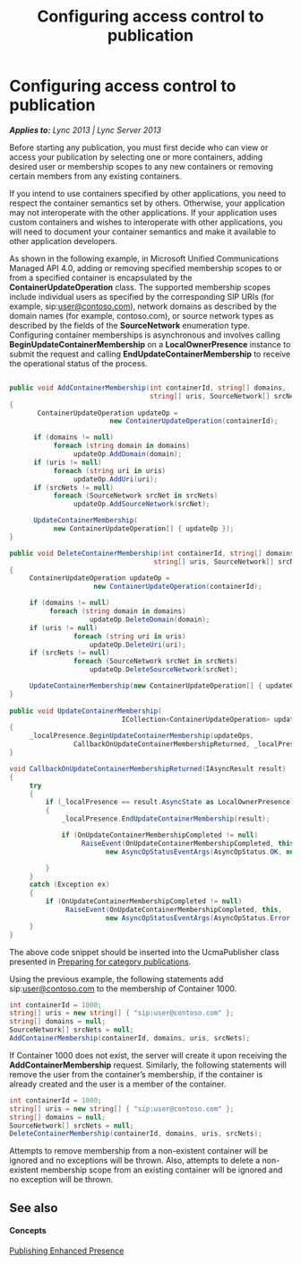 ﻿---
title: Configuring access control to publication
TOCTitle: Configuring access control to publication
ms:assetid: cdb7f036-576f-4a7a-9dda-3753859de82d
ms:mtpsurl: https://msdn.microsoft.com/en-us/library/Dn454627(v=office.15)
ms:contentKeyID: 57092871
ms.date: 07/24/2014
mtps_version: v=office.15
dev_langs:
- csharp
---

# Configuring access control to publication


_**Applies to:** Lync 2013 | Lync Server 2013_

Before starting any publication, you must first decide who can view or access your publication by selecting one or more containers, adding desired user or membership scopes to any new containers or removing certain members from any existing containers.

If you intend to use containers specified by other applications, you need to respect the container semantics set by others. Otherwise, your application may not interoperate with the other applications. If your application uses custom containers and wishes to interoperate with other applications, you will need to document your container semantics and make it available to other application developers.

As shown in the following example, in Microsoft Unified Communications Managed API 4.0, adding or removing specified membership scopes to or from a specified container is encapsulated by the **ContainerUpdateOperation** class. The supported membership scopes include individual users as specified by the corresponding SIP URIs (for example, sip:user@contoso.com), network domains as described by the domain names (for example, contoso.com), or source network types as described by the fields of the **SourceNetwork** enumeration type. Configuring container memberships is asynchronous and involves calling **BeginUpdateContainerMembership** on a **LocalOwnerPresence** instance to submit the request and calling **EndUpdateContainerMembership** to receive the operational status of the process.

``` csharp

public void AddContainerMembership(int containerId, string[] domains, 
                                   string[] uris, SourceNetwork[] srcNets)
{
       ContainerUpdateOperation updateOp = 
                         new ContainerUpdateOperation(containerId);

      if (domains != null)
           foreach (string domain in domains)
                updateOp.AddDomain(domain);
      if (uris != null)
           foreach (string uri in uris)
                updateOp.AddUri(uri);
      if (srcNets != null)
           foreach (SourceNetwork srcNet in srcNets)
                updateOp.AddSourceNetwork(srcNet);

      UpdateContainerMembership(
           new ContainerUpdateOperation[] { updateOp });
}

public void DeleteContainerMembership(int containerId, string[] domains, 
                                    string[] uris, SourceNetwork[] srcNets)
{
     ContainerUpdateOperation updateOp = 
                     new ContainerUpdateOperation(containerId);

     if (domains != null)
          foreach (string domain in domains)
                    updateOp.DeleteDomain(domain);
     if (uris != null)
                foreach (string uri in uris)
                    updateOp.DeleteUri(uri);
     if (srcNets != null)
                foreach (SourceNetwork srcNet in srcNets)
                    updateOp.DeleteSourceNetwork(srcNet);

     UpdateContainerMembership(new ContainerUpdateOperation[] { updateOp });
}
      
public void UpdateContainerMembership(
                            ICollection<ContainerUpdateOperation> updateOps)
{
     _localPresence.BeginUpdateContainerMembership(updateOps,
                CallbackOnUpdateContainerMembershipReturned, _localPresence);
}

void CallbackOnUpdateContainerMembershipReturned(IAsyncResult result)
{
     try
     {
         if (_localPresence == result.AsyncState as LocalOwnerPresence)
         {
             _localPresence.EndUpdateContainerMembership(result);

             if (OnUpdateContainerMembershipCompleted != null)
                  RaiseEvent(OnUpdateContainerMembershipCompleted, this,
                        new AsyncOpStatusEventArgs(AsyncOpStatus.OK, null));

         }
     }
     catch (Exception ex)
     {
         if (OnUpdateContainerMembershipCompleted != null)
              RaiseEvent(OnUpdateContainerMembershipCompleted, this,
                        new AsyncOpStatusEventArgs(AsyncOpStatus.Error, ex));
     }
}
```

The above code snippet should be inserted into the UcmaPublisher class presented in [Preparing for category publications](preparing-for-category-publications.md).

Using the previous example, the following statements add sip:user@contoso.com to the membership of Container 1000.

``` csharp
int containerId = 1000;
string[] uris = new string[] { "sip:user@contoso.com" };
string[] domains = null;
SourceNetwork[] srcNets = null;
AddContainerMembership(containerId, domains, uris, srcNets);
```

If Container 1000 does not exist, the server will create it upon receiving the **AddContainerMembership** request. Similarly, the following statements will remove the user from the container’s membership, if the container is already created and the user is a member of the container.

``` csharp
int containerId = 1000;
string[] uris = new string[] { "sip:user@contoso.com" };
string[] domains = null;
SourceNetwork[] srcNets = null;
DeleteContainerMembership(containerId, domains, uris, srcNets);
```

Attempts to remove membership from a non-existent container will be ignored and no exceptions will be thrown. Also, attempts to delete a non-existent membership scope from an existing container will be ignored and no exception will be thrown.

## See also

#### Concepts

[Publishing Enhanced Presence](publishing-enhanced-presence.md)

